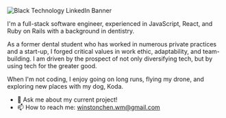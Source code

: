 ![Black Technology LinkedIn Banner](https://user-images.githubusercontent.com/72679784/116313435-c00fa980-a77b-11eb-8aaa-d8d79dde7b89.png)

I'm a full-stack software engineer, experienced in JavaScript, React, and Ruby on Rails with a background in dentistry.

As a former dental student who has worked in numerous private practices and a start-up, I forged critical values in work ethic, adaptability, and team-building. I am driven by the prospect of not only diversifying tech, but by using tech for the greater good.

When I'm not coding, I enjoy going on long runs, flying my drone, and exploring new places with my dog, Koda.

- 💬 Ask me about my current project!
- 📫 How to reach me: winstonchen.wm@gmail.com

<!--
**winstonchen-code/winstonchen-code** is a ✨ _special_ ✨ repository because its `README.md` (this file) appears on your GitHub profile.

Here are some ideas to get you started:

- 🔭 I’m currently working on ...
- 🌱 I’m currently learning ...
- 👯 I’m looking to collaborate on ...
- 🤔 I’m looking for help with ...
- 💬 Ask me about ...
- 📫 How to reach me: ...
- 😄 Pronouns: ...
- ⚡ Fun fact: ...
-->

